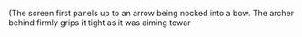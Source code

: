 (The screen first panels up to an arrow being nocked into a bow. The archer behind firmly grips it tight as it was aiming towar
